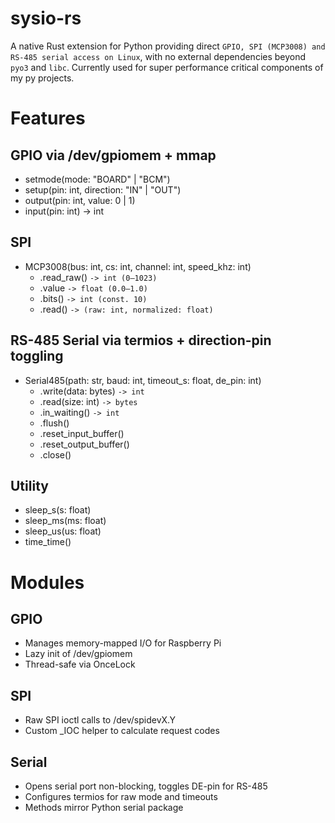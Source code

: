 # sysio-rs
A native Rust extension for Python providing direct `GPIO, SPI (MCP3008) and RS-485 serial access on Linux`, with no external dependencies beyond `pyo3` and `libc`.
Currently used for super performance critical components of my py projects.

# Features
## GPIO via /dev/gpiomem + mmap

- setmode(mode: "BOARD" | "BCM")
- setup(pin: int, direction: "IN" | "OUT")
- output(pin: int, value: 0 | 1)
- input(pin: int) -> int

## SPI

- MCP3008(bus: int, cs: int, channel: int, speed_khz: int)
  - .read_raw() `-> int (0–1023)`
  - .value `-> float (0.0–1.0)`
  - .bits() `-> int (const. 10)`
  - .read() `-> (raw: int, normalized: float)`

## RS-485 Serial via termios + direction-pin toggling

- Serial485(path: str, baud: int, timeout_s: float, de_pin: int)
  - .write(data: bytes) `-> int`
  - .read(size: int) `-> bytes`
  - .in_waiting() `-> int`
  - .flush()
  - .reset_input_buffer()
  - .reset_output_buffer()
  - .close()

## Utility

- sleep_s(s: float)
- sleep_ms(ms: float)
- sleep_us(us: float)
- time_time()

# Modules
## GPIO
- Manages memory-mapped I/O for Raspberry Pi
- Lazy init of /dev/gpiomem
- Thread-safe via OnceLock<Mutex>

## SPI
- Raw SPI ioctl calls to /dev/spidevX.Y
- Custom _IOC helper to calculate request codes 

## Serial
- Opens serial port non-blocking, toggles DE-pin for RS-485
- Configures termios for raw mode and timeouts
- Methods mirror Python serial package
